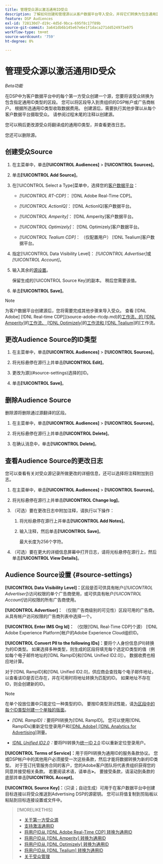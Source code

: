 ```yaml
---
title: 管理受众源以激活通用ID受众
description: 了解如何创建和管理源以从客户数据平台导入受众，并将它们转换为包含通用ID的区段。
feature: DSP Audiences
exl-id: 728130d7-d19c-4d5d-9bca-695f8c17f89b
source-git-commit: 3a641db6b145e67e6e1f1daca271dd524973e075
workflow-type: tm+mt
source-wordcount: '759'
ht-degree: 0%

---
```


# 管理受众源以激活通用ID受众

*Beta功能*

在DSP中为客户数据平台中的每个第一方受众创建一个源，您要将该受众转换为包含指定通用ID类型的区段。 您可以将区段导入到贵组织的DSP帐户或广告商帐户。 根据所选通用ID类型收取数据费用。 创建源后，需要执行其他步骤以从每个客户数据平台摄取受众。 请参阅过程末尾的注释以创建源。

您可以稍后更改源受众将翻译成的通用ID类型，并查看更改日志。

您还可以删除源。

## 创建受众Source

<!-- Not sure about this

You can create one source for each combination of universal ID partner and data visibility level.

-->

1. 在主菜单中，单击&#x200B;**[!UICONTROL Audiences]** > **[!UICONTROL Sources]**。

1. 单击&#x200B;**[!UICONTROL Add Source]**。

1. 在[!UICONTROL Select a Type]菜单中，选择您的[客户数据平台](source-about.md)：

   * *[!UICONTROL RT-CDP]*： [!DNL Adobe Real-Time CDP]。

   * *[!UICONTROL ActionIQ]*： [!DNL ActionIQ]客户数据平台。

   * *[!UICONTROL Amperity]*： [!DNL Amperity]客户数据平台。

   * *[!UICONTROL Optimizely]*： [!DNL Optimizely]客户数据平台。

   * *[!UICONTROL Tealium CDP]*： （仅配置用户） [!DNL Tealium]客户数据平台。

1. 指定[!UICONTROL Data Visibility Level]： *[!UICONTROL Advertiser]*&#x200B;或&#x200B;*[!UICONTROL Account]*。

1. 输入其余的[源设置](#source-settings)。

   保留生成的[!UICONTROL Source Key]的副本。 稍后您需要该值。

1. 单击&#x200B;**[!UICONTROL Save]**。

>[!NOTE]
>
>为客户数据平台创建源后，您将需要完成其他步骤来导入受众。 查看 [!DNL Adobe] [!DNL Real-time CDP]](source-adobe-rtcdp.md)的[工作流、<!-- the [workflow for [!DNL ActionIQ]](source-actioniq.md), -->的 [!DNL Amperity]](source-amperity.md)的[工作流、 [!DNL Optimizely]](source-optimizely.md)的[工作流和 [!DNL Tealium]](source-tealium.md)的[工作流。

## 更改Audience Source的ID类型

<!-- Clarify this:
All changes to universal IDs translated from the source are applied after you save the the source record. For example, if a new ID is added, any hashed email addresses shared before making the changes aren't converted. Similarly, if an ID is removed, we don't delete any historical data from the segments shared through the source.

OR 

All changes to universal IDs translated from the source are applied after you save the the source record. For example, if you add a new ID type, then we convert hashed email addresses shared before making the changes to the new ID type. Similarly, if you remove an ID type, then we delete any historical IDs of that type from the segments shared through the source.

-->

1. 在主菜单中，单击&#x200B;**[!UICONTROL Audiences]** > **[!UICONTROL Sources]**。

1. 将光标悬停在源行上并单击&#x200B;**[!UICONTROL Edit]**。

1. 更改为源](#source-settings)选择的[ID。

1. 单击&#x200B;**[!UICONTROL Save]**。

## 删除Audience Source

删除源将删除通过源翻译的区段。<!-- Will performance data for the segment still be available in any types of reports?  If yes, which? -->

1. 在主菜单中，单击&#x200B;**[!UICONTROL Audiences]** > **[!UICONTROL Sources]**。

1. 将光标悬停在源行上并单击&#x200B;**[!UICONTROL Delete]**。

1. 在确认消息中，单击&#x200B;**[!UICONTROL Delete]**。

## 查看Audience Source的更改日志

您可以查看有关对受众源记录所做更改的详细信息，还可以选择将注释附加到日志。

1. 在主菜单中，单击&#x200B;**[!UICONTROL Audiences]** > **[!UICONTROL Sources]**。

1. 将光标悬停在源行上并单击&#x200B;**[!UICONTROL Change log]**。

1. （可选）要在更改日志中附加注释，请执行以下操作：

   1. 将光标悬停在源行上并单击&#x200B;**[!UICONTROL Add Notes]**。

   1. 输入注释，然后单击&#x200B;**[!UICONTROL Save]**。

      最大长度为256个字符。

1. （可选）要在更大的详细信息屏幕中打开日志，请将光标悬停在源行上，然后单击&#x200B;**[!UICONTROL View Details]**。

## Audience Source设置 {#source-settings}

**[!UICONTROL Data Visibility Level]：**&#x200B;区段是否可供具有帐户(*[!UICONTROL Advertiser]*)访问权限的单个广告商使用，或可供具有帐户&#x200B;*[!UICONTROL Account]*&#x200B;访问权限的所有广告商使用。

**[!UICONTROL Advertiser]：** （仅限广告商级别的可见性）区段可用的广告商。 从具有帐户访问权限的广告商列表中选择一个。

**[!UICONTROL Enter IMS Org Id]：** （仅限[!DNL Real-Time CDP]个源） [!DNL Adobe Experience Platform]帐户的Adobe Experience Cloud组织ID。

**[!UICONTROL Convert PII to the following IDs]：**&#x200B;要将个人身份信息(PII)转换为的ID类型。 如果选择多种类型，则生成的区段将填充每个选定ID类型的值（例如每个电子邮件地址的[!DNL RampID]和[!DNL Unified ID2.0]）。 数据收费也相应地计算。

对于[!DNL RampID]和[!DNL Unified ID2.0]，供应商会查找每个电子邮件地址，以查看该ID是否已存在，并在可用时将地址转换为匹配的ID。 如果地址不存在ID，则会创建新的ID。

>[!NOTE]
>
>在单个投放位置中只能定位一种类型的ID。 要按ID类型测试性能，请[为区段中的每个ID类型创建一个单独的版面](/help/dsp/campaign-management/placements/placement-create.md)。

* *[!DNL RampID]：*&#x200B;要将PII转换为[!DNL RampID]。 您可以使用[!DNL RampIDs]重新定位登录用户和[[!DNL Adobe] [!DNL Analytics for Advertising]](/help/integrations/analytics/overview.md)测量。

* *[!DNL Unified ID2.0](Beta)：*&#x200B;要将PII转换为[统一ID 2.0](https://unifiedid.com) ID以重新定位登录用户。

<!-- Later
* *[!DNL ID5] (Beta):* To convert PII to an [!DNL ID5] ID. You can use [!DNL ID5] IDs for retargeting logging-in users and for [[!DNL Adobe] [!DNL Analytics for Advertising]](/help/integrations/analytics/overview.md) measurement.

-->

**[!UICONTROL Terms of Service]：**&#x200B;用于将PII转换为通用ID的服务条款协议。 您或DSP帐户中的其他用户必须接受一次这些条款，然后才能将数据转换为新的ID类型。 对于签订托管服务合同的客户，您的Adobe客户团队将代表贵组织获得您的同意并接受相关条款。 若要阅读术语，请单击&#x200B;**>**。 要接受条款，请滚动到条款的底部并单击&#x200B;**[!UICONTROL Accept]**。

**[!UICONTROL Source Key]：**（只读；自动生成）可用于在客户数据平台中创建目标连接以将受众推送到Advertising DSP的源密钥。 您可以将值复制到剪贴板以粘贴到目标连接设置或文件中。

>[!MORELIKETHIS]
>
>* [关于第一方受众源](source-about.md)
>* [支持激活通用ID](/help/dsp/audiences/universal-ids.md)
>* [将用户ID从 [!DNL Adobe Real-Time CDP] 转换为通用ID](/help/dsp/audiences/sources/source-adobe-rtcdp.md)
>* [将用户ID从 [!DNL Amperity] 转换为通用ID](/help/dsp/audiences/sources/source-amperity.md)
>* [将用户ID从 [!DNL Optimizely] 转换为通用ID](/help/dsp/audiences/sources/source-optimizely.md)
>* [将用户ID从 [!DNL Tealium] 转换为通用ID](/help/dsp/audiences/sources/source-tealium.md)
>* [关于受众管理](/help/dsp/audiences/audience-about.md)
